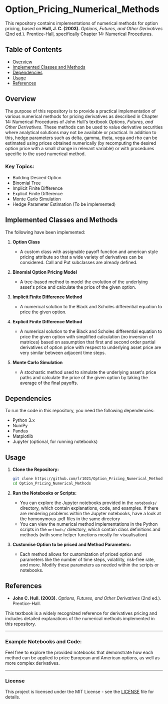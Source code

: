 # Option_Pricing_Numerical_Methods

This repository contains implementations of numerical methods for option pricing, based on **Hull, J. C. (2003).** *Options, Futures, and Other Derivatives* (2nd ed.). Prentice-Hall, specifically Chapter 14: Numerical Procedures.

## Table of Contents
- [Overview](#overview)
- [Implemented Classes and Methods](#implemented-classes-and-methods)
- [Dependencies](#dependencies)
- [Usage](#usage)
- [References](#references)

## Overview

The purpose of this repository is to provide a practical implementation of various numerical methods for pricing derivatives as described in Chapter 14: Numerical Procedures of John Hull's textbook *Options, Futures, and Other Derivatives*. These methods can be used to value derivative securities where analytical solutions may not be available or practical.
In addition to this, hedge parameters such as delta, gamma, theta, vega and rho can be estimated using prices obtained numerically (by recomputing the desired option price with a small change in relevant variable) or with procedures specific to the used numerical method.

### Key Topics:
- Building Desired Option
- Binomial Tree
- Implicit Finite Difference
- Explicit Finite Difference
- Monte Carlo Simulation
- Hedge Parameter Estimation (To be implemented)

## Implemented Classes and Methods

The following have been implemented:

1. **Option Class**
   - A custom class with assignable payoff function and american style pricing attribute
   so that a wide variety of derivatives can be considered. Call and Put subclasses are already defined.

2. **Binomial Option Pricing Model**
   - A tree-based method to model the evolution of the underlying asset's price and calculate the price of the given option.

3. **Implicit Finite Difference Method**
   - A numerical solution to the Black and Scholes differential equation to price
   the given option.

4. **Explicit Finite Difference Method**
   - A numerical solution to the Black and Scholes differential equation to price
   the given option with simplified calculation (no inversion of matrices) based on
   assumption that first and second order partial derivatives of option price with respect to underlying asset price are very similar between adjacent time steps.

5. **Monte Carlo Simulation**
   - A stochastic method used to simulate the underlying asset's price paths and calculate the price of the given option by taking the average of the final payoffs.

## Dependencies

To run the code in this repository, you need the following dependencies:

- Python 3.x
- NumPy
- Pandas
- Matplotlib
- Jupyter (optional, for running notebooks)

## Usage

1. **Clone the Repository:**

   ```bash
   git clone https://github.com/lr1021/Option_Pricing_Numerical_Methods.git
   cd Option_Pricing_Numerical_Methods
   ```

2. **Run the Notebooks or Scripts:**
   - You can explore the Jupyter notebooks provided in the `notebooks/` directory, which contain explanations, code, and examples. If there are rendering problems within the Jupyter notebooks, have a look at the homonymous .pdf files in the same directory
   - You can view the numerical method implementations in the Python scripts in the `methods/` directory, which contain class definitions and methods (with some helper functions mostly for visualisation)

3. **Customise Option to be priced and Method Parameters:**
   - Each method allows for customization of priced option and parameters like the number of time steps, volatility, risk-free rate, and more. Modify these parameters as needed within the scripts or notebooks.

## References

- **John C. Hull. (2003).** *Options, Futures, and Other Derivatives* (2nd ed.). Prentice-Hall.

This textbook is a widely recognized reference for derivatives pricing and includes detailed explanations of the numerical methods implemented in this repository.

---

### Example Notebooks and Code:

Feel free to explore the provided notebooks that demonstrate how each method can be applied to price European and American options, as well as more complex derivatives.

---

### License
This project is licensed under the MIT License - see the [LICENSE](./LICENSE) file for details.


